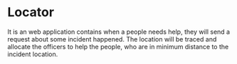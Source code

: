 # Locator
It is an web application contains when a people needs help, they will send a request about some incident happened.
The location will be traced and allocate the officers to help the people, who are in minimum distance to the incident location.
